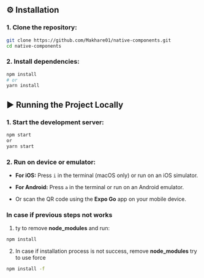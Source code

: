 ## ⚙️ Installation

### 1. Clone the repository:

```bash
git clone https://github.com/Makhare01/native-components.git
cd native-components
```

### 2. Install dependencies:
```bash
npm install
# or
yarn install
```

## ▶️ Running the Project Locally

### 1. Start the development server:
```bash
npm start
or
yarn start
```

### 2. Run on device or emulator:
-   **For iOS:** Press `i` in the terminal (macOS only) or run on an iOS simulator.
    
-   **For Android:** Press `a` in the terminal or run on an Android emulator.
    
-   Or scan the QR code using the **Expo Go** app on your mobile device.


### In case  if previous steps not works
1. ty to remove **node_modules** and run:
```bash
npm install
```

2. In case if installation process is not success, remove **node_modules** try to use force

```bash
npm install -f
```
